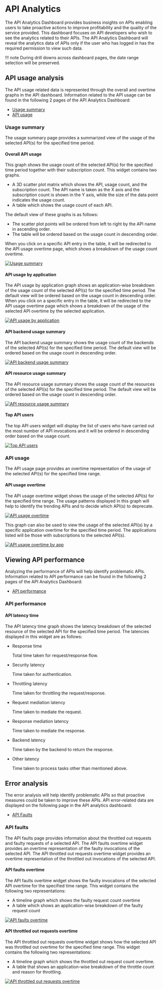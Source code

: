 # API Analytics

The API Analytics Dashboard provides business insights on APIs enabling users to take proactive actions to improve profitability and the quality of the service provided. This dashboard focuses on API developers who wish to see the analytics related to their APIs. The API Analytics Dashboard will reveal the analytics data of APIs only if the user who has logged in has the required permission to view such data.   

!!! note
    During drill downs across dashboard pages, the date range selection will be preserved. 

## API usage analysis
The API usage related data is represented through the overall and overtime graphs in the API dashboard. Information related to the API usage can be found in the following 2 pages of the API Analytics Dashboard:

-   [Usage summary]({{base_path}}/learn/analytics/viewing-api-statistics/api-analytics-dashboard/#usage-summary)
-   [API usage]({{base_path}}/learn/analytics/viewing-api-statistics/api-analytics-dashboard/#api-usage)

### Usage summary
The usage summary page provides a summarized view of the usage of the selected API(s) for the specified time period.

#### Overall API usage
This graph shows the usage count of the selected API(s) for the specified time period together with their subscription count. This widget contains two graphs.

- A 3D scatter plot matrix which shows the API, usage count, and the subscription count. The API name is taken as the X axis and the subscription count is shown in the Y axis, while the size of the data point indicates the usage count.
- A table which shows the usage count of each API.

The default view of these graphs is as follows:

- The scatter plot points will be ordered from left to right by the API name in ascending order.
- The table will be ordered based on the usage count in descending order.

When you click on a specific API entry in the table, it will be redirected to the API usage overtime page, which shows a breakdown of the usage count overtime.

[![Usage summary]({{base_path}}/assets/img/learn/analytics/analytics_overall_api_usage_widget.png)]({{base_path}}/assets/img/learn/analytics/analytics_overall_api_usage_widget.png)

#### API usage by application
The API usage by application graph shows an application-wise breakdown of the usage count of the selected API(s) for the specified time period. The default view will be ordered based on the usage count in descending order. When you click on a specific entry in the table, it will be redirected to the API usage overtime page which shows a breakdown of the usage of the selected API overtime by the selected application.

[![API usage by application]({{base_path}}/assets/img/learn/analytics/analytics_api_usage_by_app_widget.png)]({{base_path}}/assets/img/learn/analytics/analytics_api_usage_by_app_widget.png)

#### API backend usage summary
The API backend usage summary shows the usage count of the backends of the selected API(s) for the specified time period. The default view will be ordered based on the usage count in descending order. 

[![API backend usage summary]({{base_path}}/assets/img/learn/analytics/analytics_api_backend_usage_widget.png)]({{base_path}}/assets/img/learn/analytics/analytics_api_backend_usage_widget.png)

#### API resource usage summary
The API resource usage summary shows the usage count of the resources of the selected API(s) for the specified time period. The default view will be ordered based on the usage count in descending order. 

[![API resource usage summary]({{base_path}}/assets/img/learn/analytics/analytics_api_resource_usage_widget.png)]({{base_path}}/assets/img/learn/analytics/analytics_api_resource_usage_widget.png)

#### Top API users 
The top API users widget will display the list of users who have carried out the most number of API invocations and it will be ordered in descending order based on the usage count.

[![Top API users]({{base_path}}/assets/img/learn/analytics/analytics_top_api_users_widget.png)]({{base_path}}/assets/img/learn/analytics/analytics_top_api_users_widget.png)

### API usage
The API usage page provides an overtime representation of the usage of the selected API(s) for the specified time range.  

#### API usage overtime
The API usage overtime widget shows the usage of the selected API(s) for the specified time range. The usage patterns displayed in this graph will help to identify the trending APIs and to decide which API(s) to deprecate.

[![API usage overtime]({{base_path}}/assets/img/learn/analytics/analytics_api_usage_overtime_widget.png)]({{base_path}}/assets/img/learn/analytics/analytics_api_usage_overtime_widget.png)

This graph can also be used to view the usage of the selected API(s) by a specific application overtime for the specified time period. The applications listed will be those with subscriptions to the selected API(s).

[![API usage overtime by app]({{base_path}}/assets/img/learn/analytics/analytics_api_usage_overtime_by_app_widget.png)]({{base_path}}/assets/img/learn/analytics/analytics_api_usage_overtime_by_app_widget.png)

## Viewing API performance
Analyzing the performance of APIs will help identify problematic APIs. Information related to API performance can be found in the following 2 pages of the API Analytics Dashboard:

- [API performance]({{base_path}}/learn/analytics/viewing-api-statistics/api-analytics-dashboard/#api-performance)

### API performance

#### API latency time
The API  latency time graph shows the latency breakdown of the selected resource of the selected API for the specified time period. The latencies displayed in this widget are as follows:

- Response time

     Total time taken for request/response flow.
    
- Security latency

     Time taken for authentication.
    
- Throttling latency

     Time taken for throttling the request/response.
    
- Request mediation latency

     Time taken to mediate the request.
    
- Response mediation latency

     Time taken to mediate the response.
    
- Backend latency

     Time taken by the backend to return the response.
    
- Other latency

     Time taken to process tasks other than mentioned above.

## Error analysis
The error analysis will help identify problematic APIs so that proactive measures could be taken to improve these APIs. API error-related data are displayed on the following page in the API analytics dashboard:

- [API Faults]({{base_path}}/learn/analytics/viewing-api-statistics/api-analytics-dashboard/#api-faults) 

### API faults
The API faults page provides information about the throttled out requests and faulty requests of a selected API. The API faults overtime widget provides an overtime representation of the faulty invocations of the selected API. The API throttled out requests overtime widget provides an overtime representation of the throttled out invocations of the selected API.

#### API faults overtime
The API faults overtime widget shows the faulty invocations of the selected API overtime for the specified time range. This widget contains the following two representations:

- A timeline graph which shows the faulty request count overtime
- A table which shows an application-wise breakdown of the faulty request count 

[![API faults overtime]({{base_path}}/assets/img/learn/analytics/analytics_api_fault_analytics_widget.png)]({{base_path}}/assets/img/learn/analytics/analytics_api_fault_analytics_widget.png)

#### API throttled out requests overtime
The API throttled out requests overtime widget shows how the selected API was throttled out overtime for the specified time range. This widget contains the following two representations:

- A timeline graph which shows the throttled out request count overtime.
- A table that shows an application-wise breakdown of the throttle count and reason for throttling.

[![API throttled out requests overtime]({{base_path}}/assets/img/learn/analytics/analytics_api_throttle_analytics_widget.png)]({{base_path}}/assets/img/learn/analytics/analytics_api_throttle_analytics_widget.png)

